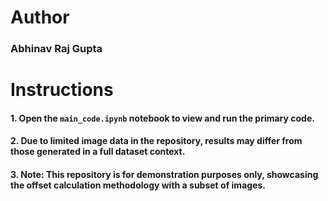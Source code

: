 # Author
### Abhinav Raj Gupta

# Instructions
#### 1. Open the `main_code.ipynb` notebook to view and run the primary code.
#### 2. Due to limited image data in the repository, results may differ from those generated in a full dataset context.
#### 3. **Note**: This repository is for demonstration purposes only, showcasing the offset calculation methodology with a subset of images.

